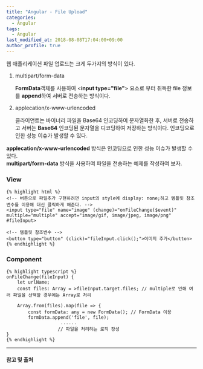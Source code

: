 ```yaml
---
title: "Angular - File Upload"
categories: 
  - Angular
tags:
  - Angular
last_modified_at: 2018-08-08T17:04:00+09:00
author_profile: true
---
```

웹 애플리케이션 파일 업로드는 크게 두가지의 방식이 있다.

1. multipart/form-data

    **FormData**객체를 사용하여 \<**input type="file"**\> 요소로 부터 취득한 file 정보를 **append**하여 서버로 전송하는 방식이다.

2. applecation/x-www-urlencoded

    클라이언트는 바이너리 파일을 Base64 인코딩하여 문자열화한 후, 서버로 전송하고 서버는 **Base64** 인코딩된 문자열을 디코딩하여 저장하는 방식이다. 인코딩으로 인한 성능 이슈가 발생할 수 있다.

**applecation/x-www-urlencoded** 방식은 인코딩으로 인한 성능 이슈가 발생할 수 있다. <br />
**multipart/form-data** 방식을 사용하여 파일을 전송하는 예제를 작성하여 보자.

### View
    {% highlight html %}
    <!-- 버튼으로 파일추가 구현하려면 input의 style에 display: none;하고 템플릿 참조변수를 이용해 대신 클릭하게 해준다. -->
    <input type="file" name="image" (change)="onFileChange($event)" multiple="multiple" accept="image/gif, image/jpeg, image/png" #fileInput>

    <!-- 템플릿 참조변수 -->
    <button type="button" (click)="fileInput.click();">이미지 추가</button>    
    {% endhighlight %}

### Component
    {% highlight typescript %}
	onFileChange(fileInput) {
		let urlName;
		const files: Array = >fileInput.target.files; // multiple로 인해 여러 파일을 선택할 경우에는 Array로 처리

		Array.from(files).map(file => {
			const formData: any = new FormData(); // FormData 이용
			formData.append('file', file);			
                        ......
                       // 파일을 처리하는 로직 장성
	}    
    {% endhighlight %}


---
#### 참고 및 출처
